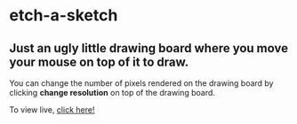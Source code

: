 # etch-a-sketch
## Just an ugly little drawing board where you move your mouse on top of it to draw.

You can change the number of pixels rendered on the drawing board by clicking **change resolution** on top of the drawing board.

To view live, [click here!](https://stankur.github.io/etch-a-sketch/)
